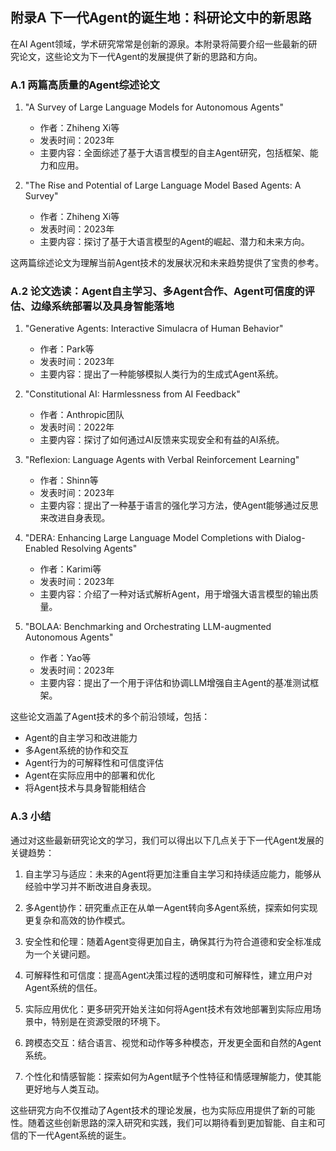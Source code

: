 
## 附录A 下一代Agent的诞生地：科研论文中的新思路

在AI Agent领域，学术研究常常是创新的源泉。本附录将简要介绍一些最新的研究论文，这些论文为下一代Agent的发展提供了新的思路和方向。

### A.1 两篇高质量的Agent综述论文

1. "A Survey of Large Language Models for Autonomous Agents"
    - 作者：Zhiheng Xi等
    - 发表时间：2023年
    - 主要内容：全面综述了基于大语言模型的自主Agent研究，包括框架、能力和应用。

2. "The Rise and Potential of Large Language Model Based Agents: A Survey"
    - 作者：Zhiheng Xi等
    - 发表时间：2023年
    - 主要内容：探讨了基于大语言模型的Agent的崛起、潜力和未来方向。

这两篇综述论文为理解当前Agent技术的发展状况和未来趋势提供了宝贵的参考。

### A.2 论文选读：Agent自主学习、多Agent合作、Agent可信度的评估、边缘系统部署以及具身智能落地

1. "Generative Agents: Interactive Simulacra of Human Behavior"
    - 作者：Park等
    - 发表时间：2023年
    - 主要内容：提出了一种能够模拟人类行为的生成式Agent系统。

2. "Constitutional AI: Harmlessness from AI Feedback"
    - 作者：Anthropic团队
    - 发表时间：2022年
    - 主要内容：探讨了如何通过AI反馈来实现安全和有益的AI系统。

3. "Reflexion: Language Agents with Verbal Reinforcement Learning"
    - 作者：Shinn等
    - 发表时间：2023年
    - 主要内容：提出了一种基于语言的强化学习方法，使Agent能够通过反思来改进自身表现。

4. "DERA: Enhancing Large Language Model Completions with Dialog-Enabled Resolving Agents"
    - 作者：Karimi等
    - 发表时间：2023年
    - 主要内容：介绍了一种对话式解析Agent，用于增强大语言模型的输出质量。

5. "BOLAA: Benchmarking and Orchestrating LLM-augmented Autonomous Agents"
    - 作者：Yao等
    - 发表时间：2023年
    - 主要内容：提出了一个用于评估和协调LLM增强自主Agent的基准测试框架。

这些论文涵盖了Agent技术的多个前沿领域，包括：

- Agent的自主学习和改进能力
- 多Agent系统的协作和交互
- Agent行为的可解释性和可信度评估
- Agent在实际应用中的部署和优化
- 将Agent技术与具身智能相结合

### A.3 小结

通过对这些最新研究论文的学习，我们可以得出以下几点关于下一代Agent发展的关键趋势：

1. 自主学习与适应：未来的Agent将更加注重自主学习和持续适应能力，能够从经验中学习并不断改进自身表现。

2. 多Agent协作：研究重点正在从单一Agent转向多Agent系统，探索如何实现更复杂和高效的协作模式。

3. 安全性和伦理：随着Agent变得更加自主，确保其行为符合道德和安全标准成为一个关键问题。

4. 可解释性和可信度：提高Agent决策过程的透明度和可解释性，建立用户对Agent系统的信任。

5. 实际应用优化：更多研究开始关注如何将Agent技术有效地部署到实际应用场景中，特别是在资源受限的环境下。

6. 跨模态交互：结合语言、视觉和动作等多种模态，开发更全面和自然的Agent系统。

7. 个性化和情感智能：探索如何为Agent赋予个性特征和情感理解能力，使其能更好地与人类互动。

这些研究方向不仅推动了Agent技术的理论发展，也为实际应用提供了新的可能性。随着这些创新思路的深入研究和实践，我们可以期待看到更加智能、自主和可信的下一代Agent系统的诞生。
